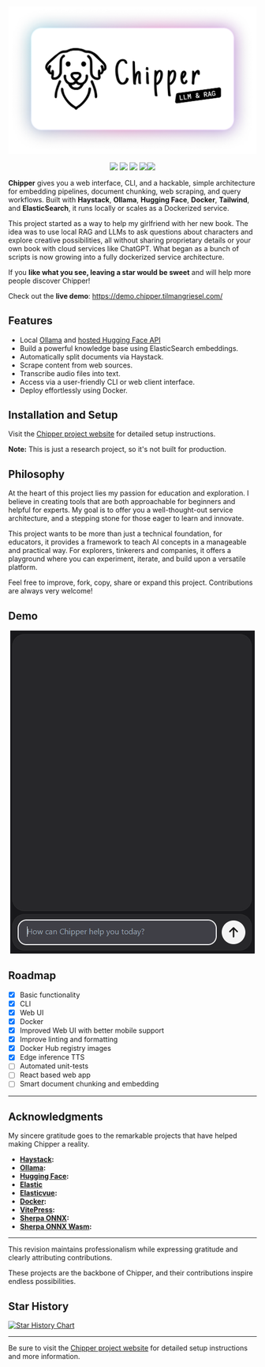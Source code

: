 <p align="center"><img src="https://raw.githubusercontent.com/TilmanGriesel/chipper/refs/heads/main/docs/public/assets/banner.png" width="640" alt="Logo Chipper RAG Util"/></p>
<p align="center">
	<a href="https://chipper.tilmangriesel.com/"><img src="https://img.shields.io/github/actions/workflow/status/TilmanGriesel/chipper/.github%2Fworkflows%2Fdocs-deploy.yml?colorA=1F2229&colorB=ffffff&style=for-the-badge&label=GitHub Pages"></a>
    <a href="https://github.com/TilmanGriesel/chipper/actions"><img src="https://img.shields.io/github/actions/workflow/status/TilmanGriesel/chipper/.github%2Fworkflows%2Fpublish-docker.yml?colorA=1F2229&colorB=ffffff&style=for-the-badge&label=DockerHub"></a>
    <a href="https://github.com/tilmangriesel/chipper/stargazers"><img src="https://img.shields.io/github/stars/tilmangriesel/chipper?colorA=1F2229&colorB=ffffff&style=for-the-badge"></a>
    <a href="https://github.com/tilmangriesel/chipper/issues"><img src="https://img.shields.io/github/issues/tilmangriesel/chipper?colorA=1F2229&colorB=ffffff&style=for-the-badge"></a><a href="https://hub.docker.com/repository/docker/griesel/chipper"><img src="https://img.shields.io/docker/pulls/griesel/chipper?colorA=1F2229&colorB=ffffff&style=for-the-badge"></a>
</p>

**Chipper** gives you a web interface, CLI, and a hackable, simple architecture for embedding pipelines, document chunking, web scraping, and query workflows. Built with **Haystack**, **Ollama**, **Hugging Face**, **Docker**, **Tailwind**, and **ElasticSearch**, it runs locally or scales as a Dockerized service.

This project started as a way to help my girlfriend with her new book. The idea was to use local RAG and LLMs to ask questions about characters and explore creative possibilities, all without sharing proprietary details or your own book with cloud services like ChatGPT. What began as a bunch of scripts is now growing into a fully dockerized service architecture.

If you **like what you see, leaving a star would be sweet** and will help more people discover Chipper!

Check out the **live demo**: https://demo.chipper.tilmangriesel.com/

## Features

- Local [Ollama](https://ollama.com/) and [hosted Hugging Face API](https://huggingface.co/)
- Build a powerful knowledge base using ElasticSearch embeddings.
- Automatically split documents via Haystack.
- Scrape content from web sources.
- Transcribe audio files into text.
- Access via a user-friendly CLI or web client interface.
- Deploy effortlessly using Docker.

## Installation and Setup

Visit the [Chipper project website](https://chipper.tilmangriesel.com/) for detailed setup instructions.

**Note:** This is just a research project, so it's not built for production.

## Philosophy

At the heart of this project lies my passion for education and exploration. I believe in creating tools that are both approachable for beginners and helpful for experts. My goal is to offer you a well-thought-out service architecture, and a stepping stone for those eager to learn and innovate.

This project wants to be more than just a technical foundation, for educators, it provides a framework to teach AI concepts in a manageable and practical way. For explorers, tinkerers and companies, it offers a playground where you can experiment, iterate, and build upon a versatile platform.

Feel free to improve, fork, copy, share or expand this project. Contributions are always very welcome!

## Demo

<p align="center"><img src="https://raw.githubusercontent.com/TilmanGriesel/chipper/refs/heads/main/docs/public/assets/chipper_demo_01.gif"alt="Chipper RAG Util Demo Browser"/></p>

## Roadmap

- [x] Basic functionality
- [x] CLI
- [x] Web UI
- [x] Docker
- [x] Improved Web UI with better mobile support
- [x] Improve linting and formatting
- [x] Docker Hub registry images
- [x] Edge inference TTS
- [ ] Automated unit-tests
- [ ] React based web app
- [ ] Smart document chunking and embedding

---

## Acknowledgments

My sincere gratitude goes to the remarkable projects that have helped making Chipper a reality.

- **[Haystack](https://haystack.deepset.ai/):**
- **[Ollama](https://ollama.com/):**
- **[Hugging Face](https://huggingface.co/):**
- **[Elastic](https://www.elastic.co)**
- **[Elasticvue](https://elasticvue.com/):**
- **[Docker](https://docker.com):**
- **[VitePress](https://vitepress.dev/):**
- **[Sherpa ONNX](https://github.com/k2-fsa/sherpa-onnx):**
- **[Sherpa ONNX Wasm](https://huggingface.co/spaces/k2-fsa/web-assembly-tts-sherpa-onnx-en/tree/main):**

---

This revision maintains professionalism while expressing gratitude and clearly attributing contributions.

These projects are the backbone of Chipper, and their contributions inspire endless possibilities.

## Star History

<a href="https://star-history.com/#TilmanGriesel/chipper&Date">
 <picture>
   <source media="(prefers-color-scheme: dark)" srcset="https://api.star-history.com/svg?repos=TilmanGriesel/chipper&type=Date&theme=dark" />
   <source media="(prefers-color-scheme: light)" srcset="https://api.star-history.com/svg?repos=TilmanGriesel/chipper&type=Date" />
   <img alt="Star History Chart" src="https://api.star-history.com/svg?repos=TilmanGriesel/chipper&type=Date" />
 </picture>
</a>

---

Be sure to visit the [Chipper project website](https://chipper.tilmangriesel.com/) for detailed setup instructions and more information.
